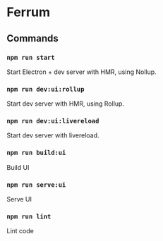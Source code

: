 # Ferrum

## Commands

### `npm run start`
Start Electron + dev server with HMR, using Nollup.

### `npm run dev:ui:rollup`
Start dev server with HMR, using Rollup.

### `npm run dev:ui:livereload`
Start dev server with livereload.

### `npm run build:ui`
Build UI

### `npm run serve:ui`
Serve UI

### `npm run lint`
Lint code
